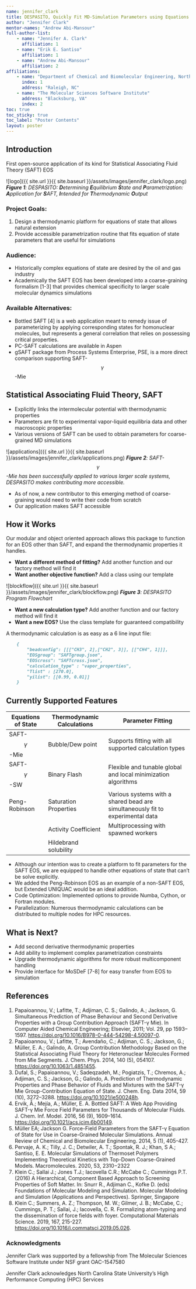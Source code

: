 ```yaml
---
name: jennifer_clark
title: DESPASITO, Quickly Fit MD-Simulation Parameters using Equations of State 
author: "Jennifer Clark"
mentor-names: "Andrew Abi-Mansour"
full-author-list:
    - name: "Jennifer A. Clark"
      affiliation: 1
    - name: "Erik E. Santiso"
      affiliation: 1
    - name: "Andrew Abi-Mansour"
      affiliation: 2
affiliations:
    - name: "Department of Chemical and Biomolecular Engineering, North Carolina State University"
      index: 1
      address: "Raleigh, NC"
    - name: "The Molecular Sciences Software Institute"
      address: "Blacksburg, VA"
      index: 2
toc: true
toc_sticky: true
toc_label: "Poster Contents"
layout: poster
---
```


## Introduction

First open-source application of its kind for Statistical Associating Fluid Theory (SAFT) EOS

![logo]({{ site.url }}{{ site.baseurl }}/assets/images/jennifer_clark/logo.png)
***Figure 1**: DESPASITO: **D**etermining **E**quilibrium **S**tate and **P**arametrization: **A**pplication for **S**AFT, **I**ntended for **T**hermodynamic **O**utput*

### Project Goals:
1. Design a thermodynamic platform for equations of state that allows natural extension
2. Provide accessible parametrization routine that fits equation of state parameters that are useful for simulations

### Audience:
 - Historically complex equations of state are desired by the oil and gas industry
 - Academically the SAFT EOS has been developed into a coarse-graining formalism [1-3] that provides chemical specificity to larger scale molecular dynamics simulations

### Available Alternatives:
 - Bottled SAFT [4] is a web application meant to remedy issue of parameterizing by applying corresponding states for homonuclear molecules, but represents a general correlation that relies on possessing critical properties.
 - PC-SAFT calculations are available in Aspen
 - gSAFT package from Process Systems Enterprise, PSE, is a more direct comparison supporting SAFT-$$ \gamma $$-Mie

## Statistical Associating Fluid Theory, SAFT

- Explicitly links the intermolecular potential with thermodynamic properties 
- Parameters are fit to experimental vapor-liquid equilibria data and other macroscopic properties
- Various versions of SAFT can be used to obtain parameters for coarse-grained MD simulations

![applications]({{ site.url }}{{ site.baseurl }}/assets/images/jennifer_clark/applications.png)
***Figure 2**: SAFT-$$ \gamma $$-Mie has been successfully applied to various larger scale systems, DESPASITO makes contributing more accessible.*

- As of now, a new contributor to this emerging method of coarse-graining would need to write their code from scratch
- Our application makes SAFT accessible

## How it Works

Our modular and object oriented approach allows this package to function for an EOS other than SAFT, and expand the thermodynamic properties it handles.

 - **Want a different method of fitting?** Add another function and our factory method will find it
 - **Want another objective function?** Add a class using our template

![blockflow]({{ site.url }}{{ site.baseurl }}/assets/images/jennifer_clark/blockflow.png)
***Figure 3**: DESPASITO Program Flowchart*

 - **Want a new calculation type?** Add another function and our factory method will find it
 - **Want a new EOS?** Use the class template for guaranteed compatibility

A thermodynamic calculation is as easy as a 6 line input file:

````markdown
    {
        "beadconfig": [[["CH3", 2],["CH2", 3]], [["CH4", 1]]],
        "EOSgroup": "SAFTgroup.json",
        "EOScross": "SAFTcross.json",
        "calculation_type" : "vapor_properties",
        "Tlist" : [270.0],
        "yilist": [[0.99, 0.01]]
    }
````

## Currently Supported Features

| Equations of State | Thermodynamic Calculations | Parameter Fitting |
|-------|--------|---------|
| SAFT-$$ \gamma $$-Mie | Bubble/Dew point | Supports fitting with all supported calculation types |
| SAFT-$$ \gamma $$-SW | Binary Flash | Flexible and tunable global and local minimization algorithms |
| Peng-Robinson | Saturation Properties | Various systems with a shared bead are simultaneously fit to experimental data |
| | Activity Coefficient | Multiprocessing with spawned workers |
| | Hildebrand solubility | |

- Although our intention was to create a platform to fit parameters for the SAFT EOS, we are equipped to handle other equations of state that can’t be solve explicitly.
- We added the Peng-Robinson EOS as an example of a non-SAFT EOS, but Extended UNIQUAC would be an ideal addition.
- Code Optimization: Implemented options to provide Numba, Cython, or Fortran modules.
- Parallelization: Numerous thermodynamic calculations can be distributed to multiple nodes for HPC resources.

## What is Next?

- Add second derivative thermodynamic properties 
- Add ability to implement complex parametrization constraints 
- Upgrade thermodynamic algorithms for more robust multicomponent handling
- Provide interface for MoSDeF [7-8] for easy transfer from EOS to simulation

## References
1. Papaioannou, V.; Lafitte, T.; Adjiman, C. S.; Galindo, A.; Jackson, G. Simultaneous Prediction of Phase Behaviour and Second Derivative Properties with a Group Contribution Approach (SAFT-γ Mie). In Computer Aided Chemical Engineering; Elsevier, 2011; Vol. 29, pp 1593–1597. https://doi.org/10.1016/B978-0-444-54298-4.50097-0.
2. Papaioannou, V.; Lafitte, T.; Avendaño, C.; Adjiman, C. S.; Jackson, G.; Müller, E. A.; Galindo, A. Group Contribution Methodology Based on the Statistical Associating Fluid Theory for Heteronuclear Molecules Formed from Mie Segments. J. Chem. Phys. 2014, 140 (5), 054107. https://doi.org/10.1063/1.4851455.
3. Dufal, S.; Papaioannou, V.; Sadeqzadeh, M.; Pogiatzis, T.; Chremos, A.; Adjiman, C. S.; Jackson, G.; Galindo, A. Prediction of Thermodynamic Properties and Phase Behavior of Fluids and Mixtures with the SAFT-γ Mie Group-Contribution Equation of State. J. Chem. Eng. Data 2014, 59 (10), 3272–3288. https://doi.org/10.1021/je500248h.
4. Ervik, Å.; Mejía, A.; Müller, E. A. Bottled SAFT: A Web App Providing SAFT-γ Mie Force Field Parameters for Thousands of Molecular Fluids. J. Chem. Inf. Model. 2016, 56 (9), 1609–1614. https://doi.org/10.1021/acs.jcim.6b00149.
5. Müller EA; Jackson G. Force-Field Parameters from the SAFT-γ Equation of State for Use in Coarse-Grained Molecular Simulations. Annual Review of Chemical and Biomolecular Engineering. 2014, 5 (1), 405-427. 
6. Pervaje, A. K.; Tilly, J. C.; Detwiler, A. T.; Spontak, R. J.; Khan, S A.; Santiso, E. E. Molecular Simulations of Thermoset Polymers Implementing Theoretical Kinetics with Top-Down Coarse-Grained Models. Macromolecules. 2020, 53, 2310−2322
7. Klein C.; Sallai J.; Jones T.J.; Iacovella C.R.; McCabe C.; Cummings P.T. (2016) A Hierarchical, Component Based Approach to Screening Properties of Soft Matter. In: Snurr R., Adjiman C., Kofke D. (eds) Foundations of Molecular Modeling and Simulation. Molecular Modeling and Simulation (Applications and Perspectives). Springer, Singapore
8. Klein C.; Summers, A. Z.; Thompson, M. W.; Gilmer, J. B.; McCabe, C.; Cummings, P. T.; Sallai, J.; Iacovella, C. R. Formalizing atom-typing and the dissemination of force fields with foyer. Computational Materials Science. 2019, 167, 215-227. https://doi.org/10.1016/j.commatsci.2019.05.026.

### Acknowledgments

Jennifer Clark was supported by a fellowship from The Molecular Sciences Software Institute under NSF grant OAC-1547580

Jennifer Clark acknowledges North Carolina State University’s High Performance Computing (HPC) Services
